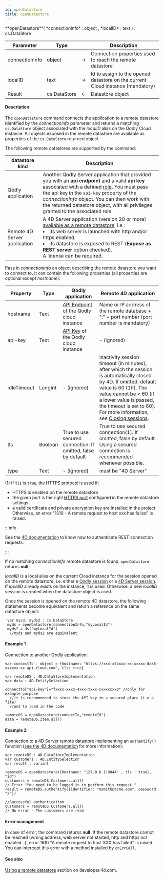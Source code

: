 ```yaml
---
id: openDatastore
title: openDatastore
---
```


<!-- REF #_command_.openDatastore.Syntax -->**openDatastore**( *connectionInfo* : object , *localID* : text ) : cs.DataStore <!-- END REF -->


<!-- REF #_command_.openDatastore.Params -->
|Parameter|Type||Description|
|---|---|---|---|
|connectionInfo|object|&#8594;|Connection properties used to reach the remote datastore|
|localID |text|&#8594;|Id to assign to the opened datastore on the current Cloud instance (mandatory)|
|Result |cs.DataStore|&#8592;|Datastore object|<!-- END REF -->

#### Description

The `openDatastore` command <!-- REF #_command_.openDatastore.Summary -->connects the application to a remote datastore identified by the *connectionInfo* parameter<!-- END REF --> and returns a matching `cs.DataStore` object associated with the *localID* alias on the Qodly Cloud instance. All objects exposed in the remote datastore are available as properties of the `cs.DataStore` returned object.

The following remote datastores are supported by the command:

|datastore kind|Description|
|---|---|
|Qodly application|Another Qodly Server application that provided you with an **api endpoint** and a valid **api key** associated with a defined [role](../../../4DQodlyPro/roles/rolesPrivilegesOverview.md#roles-defining-user-profiles). You must pass the api key in the `api-key` property of the *connectionInfo* object. You can then work with the returned datastore object, with all privileges granted to the associated role.|
|Remote 4D Server application|A 4D Server application (version 20 or more) [available as a remote datastore](https://developer.4d.com/docs/REST/configuration), i.e.:<li>its web server is launched with http and/or https enabled,</li><li>its datastore is exposed to REST (**Expose as REST server** option checked).</li> A license can be required.|


Pass in *connectionInfo* an object describing the remote datastore you want to connect to. It can contain the following properties (all properties are optional except *hostname*):

|Property| Type|Qodly application|Remote 4D application|
|---|---|---|---|
|hostname|Text|[API Endpoint](../../console/apiKeys.md#api-endpoint) of the Qodly cloud instance|Name or IP address of the remote database + ":" + port number (port number is mandatory)|
|api-key|Text|[API Key](../../console/apiKeys.md#api-key) of the Qodly cloud instance|- (ignored)|
|idleTimeout|Longint|- (ignored)|Inactivity session timeout (in minutes), after which the session is automatically closed by 4D. If omitted, default value is 60 (1h). The value cannot be < 60 (if a lower value is passed, the timeout is set to 60). For more information, see [Closing sessions](https://developer.4d.com/docs/ORDA/datastores#closing-sessions).|
|tls|Boolean|True to use secured connection. If omitted, false by default|True to use secured connection(1). If omitted, false by default. Using a secured connection is recommended whenever possible.|
|type |Text |- (ignored)|must be "4D Server"|

(1) If `tls` is `true`, the HTTPS protocol is used if:

* HTTPS is enabled on the remote datastore
* the given port is the right [HTTPS port](https://developer.4d.com/docs/WebServer/webServerConfig#https-port) configured in the remote datastore settings
* a valid certificate and private encryption key are installed in the project. Otherwise, an error "1610 - A remote request to host xxx has failed" is raised.

:::info

See the [4D documentation](https://developer.4d.com/docs/REST/authUsers) to know how to authenticate REST connection requests.

:::


If no matching *connectionInfo* remote datastore is found, `openDatastore` returns **null**.


*localID* is a local alias on the current Cloud instance for the session opened on the remote datastore, i.e.  either a [Qodly session](../SessionClass.md) or a [4D Server session](https://developer.4d.com/docs/ORDA/datastores). If *localID* already exists on the instance, it is used. Otherwise, a new *localID* session is created when the datastore object is used.

Once the session is opened on the remote 4D datastore, the following statements become equivalent and return a reference on the same datastore object:

```qs
 var mysd, myds2 : cs.DataStore
 myds = openDatastore(connectionInfo,"myLocalId")
 myds2 = ds("myLocalId")
  //myds and myds2 are equivalent
```

#### Example 1  

Connection to another Qodly application:

```qs
var connectTo : object = {hostname: "https://xxx-x54xxx-xx-xxxxx-8xx5-xxxxxx.xx-api.cloud.com", tls: true}

var remoteDS : 4D.DataStoreImplementation
var data : 4D.EntitySelection

connectTo["api-key"]="fxxxx-xxxx-4xxx-txxx-xxxxxxxx0" //only for example purpose  
  //it is recommended to store the API key in a secured place (i.e a file)
  //and to load in the code

remoteDS = openDatastore(connectTo,"remoteId") 
data = remoteDS.item.all()
```


#### Example 2

Connection to a 4D Server remote datastore implementing an `authentify()` function ([see the 4D documentation](https://developer.4d.com/docs/REST/authUsers) for more information):

```qs
var remoteDS : 4D.DataStoreImplementation
var customers : 4D.EntitySelection
var result : variant

remoteDS = openDatastore({hostname: "127.0.0.1:8044" , tls : true}, "id")
customers = remoteDS.Customers.all() 
// Error "You need to be logged in to perform this request."
result = remoteDS.authentify({identifier: "msmith@acme.com", password: "a"}) 

//Successful authentication
customers = remoteDS.Customers.all()
// No error - The customers are read
```


#### Error management  

In case of error, the command returns **null**. If the remote datastore cannot be reached (wrong address, web server not started, http and https not enabled...), error 1610 "A remote request to host XXX has failed" is raised. You can intercept this error with a method installed by `onErrCall`.


#### See also

[Using a remote datastore](https://developer.4d.com/docs/ORDA/datastores) section on developer.4d.com.
